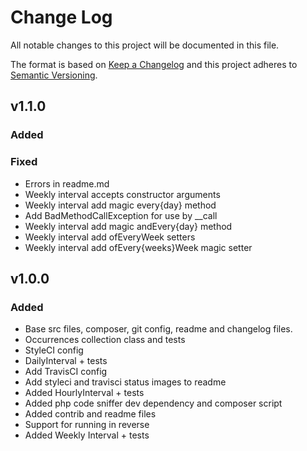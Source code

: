 # Change Log
All notable changes to this project will be documented in this file.

The format is based on [Keep a Changelog](http://keepachangelog.com/) 
and this project adheres to [Semantic Versioning](http://semver.org/).

## v1.1.0
### Added

### Fixed
- Errors in readme.md
- Weekly interval accepts constructor arguments
- Weekly interval add magic every{day} method
- Add BadMethodCallException for use by __call
- Weekly interval add magic andEvery{day} method
- Weekly interval add ofEveryWeek setters
- Weekly interval add ofEvery{weeks}Week magic setter

## v1.0.0
### Added
- Base src files, composer, git config, readme and changelog files.
- Occurrences collection class and tests
- StyleCI config
- DailyInterval + tests
- Add TravisCI config
- Add styleci and travisci status images to readme
- Added HourlyInterval + tests
- Added php code sniffer dev dependency and composer script
- Added contrib and readme files
- Support for running in reverse
- Added Weekly Interval + tests